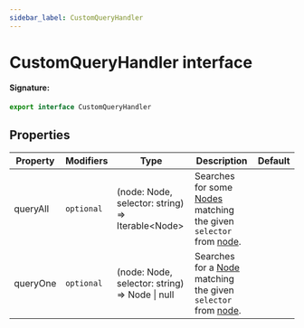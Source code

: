 ```yaml
---
sidebar_label: CustomQueryHandler
---
```


# CustomQueryHandler interface

#### Signature:

```typescript
export interface CustomQueryHandler
```

## Properties

| Property | Modifiers             | Type                                                      | Description                                                                                                                                                                                   | Default |
| -------- | --------------------- | --------------------------------------------------------- | --------------------------------------------------------------------------------------------------------------------------------------------------------------------------------------------- | ------- |
| queryAll | <code>optional</code> | (node: Node, selector: string) =&gt; Iterable&lt;Node&gt; | Searches for some [Nodes](https://developer.mozilla.org/en-US/docs/Web/API/Node) matching the given <code>selector</code> from [node](https://developer.mozilla.org/en-US/docs/Web/API/Node). |         |
| queryOne | <code>optional</code> | (node: Node, selector: string) =&gt; Node \| null         | Searches for a [Node](https://developer.mozilla.org/en-US/docs/Web/API/Node) matching the given <code>selector</code> from [node](https://developer.mozilla.org/en-US/docs/Web/API/Node).     |         |
